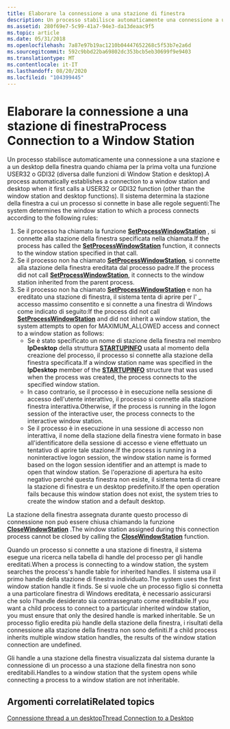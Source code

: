 ```yaml
---
title: Elaborare la connessione a una stazione di finestra
description: Un processo stabilisce automaticamente una connessione a una stazione e a un desktop della finestra quando chiama per la prima volta una funzione USER32 o GDI32 (diversa dalle funzioni di Window Station e desktop).
ms.assetid: 280f69e7-5c99-41a7-94e3-da13deaac9f5
ms.topic: article
ms.date: 05/31/2018
ms.openlocfilehash: 7a87e97b19ac1210b04447652268c5f53b7e2a6d
ms.sourcegitcommit: 592c9bbd22ba69802dc353bcb5eb30699f9e9403
ms.translationtype: MT
ms.contentlocale: it-IT
ms.lasthandoff: 08/20/2020
ms.locfileid: "104399445"
---
```

# <a name="process-connection-to-a-window-station"></a><span data-ttu-id="61869-103">Elaborare la connessione a una stazione di finestra</span><span class="sxs-lookup"><span data-stu-id="61869-103">Process Connection to a Window Station</span></span>

<span data-ttu-id="61869-104">Un processo stabilisce automaticamente una connessione a una stazione e a un desktop della finestra quando chiama per la prima volta una funzione USER32 o GDI32 (diversa dalle funzioni di Window Station e desktop).</span><span class="sxs-lookup"><span data-stu-id="61869-104">A process automatically establishes a connection to a window station and desktop when it first calls a USER32 or GDI32 function (other than the window station and desktop functions).</span></span> <span data-ttu-id="61869-105">Il sistema determina la stazione della finestra a cui un processo si connette in base alle regole seguenti:</span><span class="sxs-lookup"><span data-stu-id="61869-105">The system determines the window station to which a process connects according to the following rules:</span></span>

1.  <span data-ttu-id="61869-106">Se il processo ha chiamato la funzione [**SetProcessWindowStation**](/windows/win32/api/winuser/nf-winuser-setprocesswindowstation) , si connette alla stazione della finestra specificata nella chiamata.</span><span class="sxs-lookup"><span data-stu-id="61869-106">If the process has called the [**SetProcessWindowStation**](/windows/win32/api/winuser/nf-winuser-setprocesswindowstation) function, it connects to the window station specified in that call.</span></span>
2.  <span data-ttu-id="61869-107">Se il processo non ha chiamato [**SetProcessWindowStation**](/windows/win32/api/winuser/nf-winuser-setprocesswindowstation), si connette alla stazione della finestra ereditata dal processo padre.</span><span class="sxs-lookup"><span data-stu-id="61869-107">If the process did not call [**SetProcessWindowStation**](/windows/win32/api/winuser/nf-winuser-setprocesswindowstation), it connects to the window station inherited from the parent process.</span></span>
3.  <span data-ttu-id="61869-108">Se il processo non ha chiamato [**SetProcessWindowStation**](/windows/win32/api/winuser/nf-winuser-setprocesswindowstation) e non ha ereditato una stazione di finestra, il sistema tenta di aprire per l' \_ accesso massimo consentito e si connette a una finestra di Windows come indicato di seguito:</span><span class="sxs-lookup"><span data-stu-id="61869-108">If the process did not call [**SetProcessWindowStation**](/windows/win32/api/winuser/nf-winuser-setprocesswindowstation) and did not inherit a window station, the system attempts to open for MAXIMUM\_ALLOWED access and connect to a window station as follows:</span></span>
    -   <span data-ttu-id="61869-109">Se è stato specificato un nome di stazione della finestra nel membro **lpDesktop** della struttura [**STARTUPINFO**](/windows/desktop/api/processthreadsapi/ns-processthreadsapi-startupinfoa) usata al momento della creazione del processo, il processo si connette alla stazione della finestra specificata.</span><span class="sxs-lookup"><span data-stu-id="61869-109">If a window station name was specified in the **lpDesktop** member of the [**STARTUPINFO**](/windows/desktop/api/processthreadsapi/ns-processthreadsapi-startupinfoa) structure that was used when the process was created, the process connects to the specified window station.</span></span>
    -   <span data-ttu-id="61869-110">In caso contrario, se il processo è in esecuzione nella sessione di accesso dell'utente interattivo, il processo si connette alla stazione finestra interattiva.</span><span class="sxs-lookup"><span data-stu-id="61869-110">Otherwise, if the process is running in the logon session of the interactive user, the process connects to the interactive window station.</span></span>
    -   <span data-ttu-id="61869-111">Se il processo è in esecuzione in una sessione di accesso non interattiva, il nome della stazione della finestra viene formato in base all'identificatore della sessione di accesso e viene effettuato un tentativo di aprire tale stazione.</span><span class="sxs-lookup"><span data-stu-id="61869-111">If the process is running in a noninteractive logon session, the window station name is formed based on the logon session identifier and an attempt is made to open that window station.</span></span> <span data-ttu-id="61869-112">Se l'operazione di apertura ha esito negativo perché questa finestra non esiste, il sistema tenta di creare la stazione di finestra e un desktop predefinito.</span><span class="sxs-lookup"><span data-stu-id="61869-112">If the open operation fails because this window station does not exist, the system tries to create the window station and a default desktop.</span></span>

<span data-ttu-id="61869-113">La stazione della finestra assegnata durante questo processo di connessione non può essere chiusa chiamando la funzione [**CloseWindowStation**](/windows/win32/api/winuser/nf-winuser-closewindowstation) .</span><span class="sxs-lookup"><span data-stu-id="61869-113">The window station assigned during this connection process cannot be closed by calling the [**CloseWindowStation**](/windows/win32/api/winuser/nf-winuser-closewindowstation) function.</span></span>

<span data-ttu-id="61869-114">Quando un processo si connette a una stazione di finestra, il sistema esegue una ricerca nella tabella di handle del processo per gli handle ereditati.</span><span class="sxs-lookup"><span data-stu-id="61869-114">When a process is connecting to a window station, the system searches the process's handle table for inherited handles.</span></span> <span data-ttu-id="61869-115">Il sistema usa il primo handle della stazione di finestra individuato.</span><span class="sxs-lookup"><span data-stu-id="61869-115">The system uses the first window station handle it finds.</span></span> <span data-ttu-id="61869-116">Se si vuole che un processo figlio si connetta a una particolare finestra di Windows ereditata, è necessario assicurarsi che solo l'handle desiderato sia contrassegnato come ereditabile.</span><span class="sxs-lookup"><span data-stu-id="61869-116">If you want a child process to connect to a particular inherited window station, you must ensure that only the desired handle is marked inheritable.</span></span> <span data-ttu-id="61869-117">Se un processo figlio eredita più handle della stazione della finestra, i risultati della connessione alla stazione della finestra non sono definiti.</span><span class="sxs-lookup"><span data-stu-id="61869-117">If a child process inherits multiple window station handles, the results of the window station connection are undefined.</span></span>

<span data-ttu-id="61869-118">Gli handle a una stazione della finestra visualizzata dal sistema durante la connessione di un processo a una stazione della finestra non sono ereditabili.</span><span class="sxs-lookup"><span data-stu-id="61869-118">Handles to a window station that the system opens while connecting a process to a window station are not inheritable.</span></span>

## <a name="related-topics"></a><span data-ttu-id="61869-119">Argomenti correlati</span><span class="sxs-lookup"><span data-stu-id="61869-119">Related topics</span></span>

<dl> <dt>

[<span data-ttu-id="61869-120">Connessione thread a un desktop</span><span class="sxs-lookup"><span data-stu-id="61869-120">Thread Connection to a Desktop</span></span>](thread-connection-to-a-desktop.md)
</dt> </dl>

 

 
